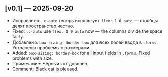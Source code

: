 ## [v0.1] — 2025-09-20
- Исправлено: `.c-auto` теперь использует `flex: 1 0 auto` — столбцы делят пространство честно.
- Fixed: `.c-auto` use `flex: 1 0 auto` now — the columns divide the space fairly.
- Добавлено: `box-sizing: border-box` для всех полей ввода в `.forms`. Устранены проблемы с размерами.
- Added: `box-sizing: border-box` for all input fields in `.forms`. Fixed problems with size.
- Примечание: Чёрный кот доволен.
- Comment: Black cat is pleased.